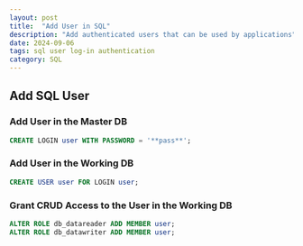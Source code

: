 ```yaml
---
layout: post
title:  "Add User in SQL"
description: "Add authenticated users that can be used by applications"
date: 2024-09-06
tags: sql user log-in authentication
category: SQL
---
```

## Add SQL User

### Add User in the Master DB

```sql
CREATE LOGIN user WITH PASSWORD = '**pass**';
```

### Add User in the Working DB

```sql
CREATE USER user FOR LOGIN user;
```

### Grant CRUD Access to the User in the Working DB

```sql
ALTER ROLE db_datareader ADD MEMBER user;
ALTER ROLE db_datawriter ADD MEMBER user;
```
